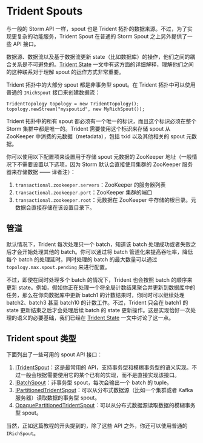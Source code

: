 # Trident Spouts

与一般的 Storm API 一样，spout 也是 Trident 拓扑的数据来源。不过，为了实现更复杂的功能服务，Trident Spout 在普通的 Storm Spout 之上另外提供了一些 API 接口。

数据源、数据流以及基于数据流更新 state（比如数据库）的操作，他们之间的耦合关系是不可避免的。[Trident State][1] 一文中有这方面的详细解释，理解他们之间的这种联系对于理解 spout 的运作方式非常重要。

Trident 拓扑中的大部分 spout 都是非事务型 spout。在 Trident 拓扑中可以使用普通的 `IRichSpout` 接口来创建数据流：

```
TridentTopology topology = new TridentTopology();
topology.newStream("myspoutid", new MyRichSpout());
```

Trident 拓扑中的所有 spout 都必须有一个唯一的标识，而且这个标识必须在整个 Storm 集群中都是唯一的。Trident 需要使用这个标识来存储 spout 从 ZooKeeper 中消费的元数据（metadata），包括 txid 以及其他相关的 spout 元数据。

你可以使用以下配置项来设置用于存储 spout 元数据的 ZooKeeper 地址（一般情况下不需要设置以下选项，因为 Storm 默认会直接使用集群的 ZooKeeper 服务器来存储数据 —— 译者注）：

1. `transactional.zookeeper.servers`：ZooKeeper 的服务器列表
2. `transactional.zookeeper.port`：ZooKeeper 集群的端口
3. `transactional.zookeeper.root`：元数据在 ZooKeeper 中存储的根目录。元数据会直接存储在该设置目录下。

## 管道

默认情况下，Trident 每次处理只一个 batch，知道该 batch 处理成功或者失败之后才会开始处理其他的 batch。你可以通过将 batch 管道化来提高吞吐率，降低每个 batch 的处理延时。同时处理的 batch 的最大数量可以通过 `topology.max.spout.pending` 来进行配置。

不过，即使在同时处理多个 batch 的情况下，Trident 也会按照 batch 的顺序来更新 state。例如，假如你正在处理一个将全局计数结果聚合并更新到数据库中的任务，那么在你向数据库中更新 batch1 的计数结果时，你同时可以继续处理 batch2、batch3 甚至 batch10 的计数工作。不过，Trident 只会在 batch1 的 state 更新结束之后才会处理后续 batch 的 state 更新操作。这是实现恰好一次处理的语义的必要基础，我们已经在 [Trident State][1] 一文中讨论了这一点。

## Trident spout 类型

下面列出了一些可用的 spout API 接口：

1. [ITridentSpout][2]：这是最常用的 API，支持事务型和模糊事务型的语义实现。不过一般会根据需要使用它的某个已有的实现，而不是直接实现该接口。
2. [IBatchSpout][3]：非事务型 spout，每次会输出一个 batch 的 tuple。
3. [IPartitionedTridentSpout][4]：可以从分布式数据源（比如一个集群或者 Kafka 服务器）读取数据的事务型 spout。
4. [OpaquePartitionedTridentSpout][5]：可以从分布式数据源读取数据的模糊事务型 spout。

当然，正如这篇教程的开头提到的，除了这些 API 之外，你还可以使用普通的 `IRichSpout`。


[1]: https://github.com/weyo/Storm-Documents/blob/master/Manual/zh/Trident-State.md
[2]: https://github.com/apache/storm/blob/master/storm-core/src/jvm/storm/trident/spout/ITridentSpout.java
[3]: https://github.com/apache/storm/blob/master/storm-core/src/jvm/storm/trident/spout/IBatchSpout.java
[4]: https://github.com/apache/storm/blob/master/storm-core/src/jvm/storm/trident/spout/IPartitionedTridentSpout.java
[5]: https://github.com/apache/storm/blob/master/storm-core/src/jvm/storm/trident/spout/IOpaquePartitionedTridentSpout.java